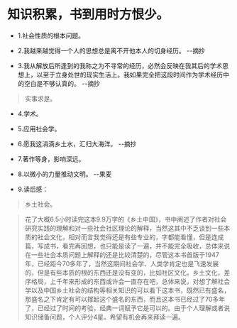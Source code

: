 # 知识积累，书到用时方恨少。

- 1.社会性质的根本问题。

- 2.我越来越觉得一个人的思想总是离不开他本人的切身经历。 --摘抄

- 3.我从解放后所逢到的我称之为不寻常的经历，必然会反映在我其后的学术思想上，以至于立身处世的现实生活上。我如果完全把这段时间作为学术经历中的空白是不够认真的。 --摘抄

>实事求是。

- 4.学术。

- 5.应用社会学。

- 6.愿我这涓滴乡土水，汇归大海洋。 --摘抄

- 7.著作等身，影响深远。

- 8.以微小的力量推动文明。 --果麦

- 9.读后感：

>乡土社会。

>花了大概6.5小时读完这本9.9万字的《乡土中国》，书中阐述了作者对社会研究实践的理解和对一些社会社区理论的解释，当然这其中不乏谈到一些本质的社会文化，相对而言我觉得还是有些专业的，字都能看懂，但是连成篇，写成书，看完再回想，也只能是读了一遍，并不能完全吸收，总体来说在一些社会本质问题上解释的还是比较清楚的，尽管这本书首版于1947年，已经距今70多年了，当然这期间社会学、人类学肯定也是飞速发展的，但是有些本质的根的东西还是没有变的，比如社区文化，乡土文化，差序格局，上千年来形成的东西或许会一直存在吧，总体来说，对想了解社会学以及中国乡土社会的结构等相关知识的可以看下这本书，既然已有盛名，那盛名之下肯定有可以撑起这个盛名的东西，而且这本书已经过了70多年了，已经过了时间的考验，经典一词赋予它是可以的。由于个人理解或者说知识储备问题，个人评分4星。希望有机会再来拜读一遍。
